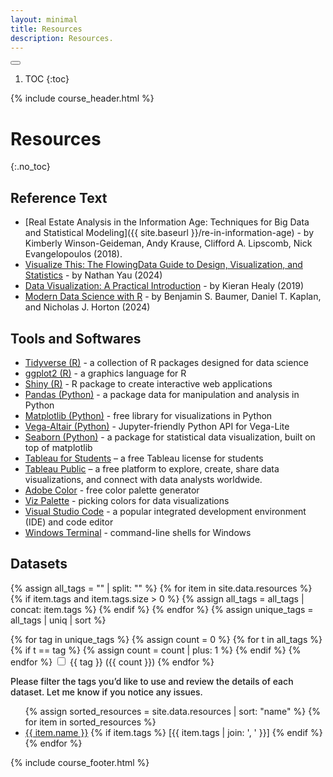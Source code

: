 ```yaml
---
layout: minimal
title: Resources
description: Resources.
---
```





<button id="toc-toggle"><i class="fa-solid fa-bars"></i></button>
1. TOC
{:toc}

{% include course_header.html %}
# Resources
{:.no_toc}

## Reference Text
- [Real Estate Analysis in the Information Age: Techniques for Big Data and Statistical Modeling]({{ site.baseurl }}/re-in-information-age) - by Kimberly Winson-Geideman, Andy Krause, Clifford A. Lipscomb, Nick Evangelopoulos (2018).
- [Visualize This: The FlowingData Guide to Design, Visualization, and Statistics](https://www.wiley.com/en-us/Visualize+This%3A+The+FlowingData+Guide+to+Design%2C+Visualization%2C+and+Statistics%2C+2nd+Edition-p-9781394214860) - by Nathan Yau (2024)
- [Data Visualization: A Practical Introduction](https://press.princeton.edu/books/hardcover/9780691181615/data-visualization?srsltid=AfmBOoogKnXuOrY1HeepuYDVq4UVDMgUn_wpWWyQpNY18sIJFCrxYY9p) - by Kieran Healy (2019)
- [Modern Data Science with R](https://mdsr-book.github.io/mdsr3e/) - by Benjamin S. Baumer, Daniel T. Kaplan, and Nicholas J. Horton (2024)


## Tools and Softwares

- [Tidyverse (R)](https://www.tidyverse.org) - a collection of R packages designed for data science
- [ggplot2 (R)](https://ggplot2.tidyverse.org) - a graphics language for R
- [Shiny (R)](https://shiny.posit.co) - R package to create interactive web applications 
- [Pandas (Python)](https://pandas.pydata.org) - a package data for manipulation and analysis in Python
- [Matplotlib (Python)](https://matplotlib.org) - free library for visualizations in Python
- [Vega-Altair (Python)](https://altair-viz.github.io) - Jupyter-friendly Python API for Vega-Lite
- [Seaborn (Python)](https://seaborn.pydata.org) - a package for statistical data visualization, built on top of matplotlib
- [Tableau for Students](https://www.tableau.com/academic/students) – a free Tableau license for students
- [Tableau Public](https://public.tableau.com/app/discover) – a free platform to explore, create, share data visualizations, and connect with data analysts worldwide.
- [Adobe Color](http://color.adobe.com/) - free color palette generator
- [Viz Palette](https://projects.susielu.com/viz-palette) - picking colors for data visualizations
- [Visual Studio Code](https://code.visualstudio.com/) - a popular integrated development environment (IDE) and code editor
- [Windows Terminal](https://learn.microsoft.com/en-us/windows/terminal/) - command-line shells for Windows

## Datasets



<div id="tag-filters">
  {% assign all_tags = "" | split: "" %}
  {% for item in site.data.resources %}
    {% if item.tags and item.tags.size > 0 %}
      {% assign all_tags = all_tags | concat: item.tags %}
    {% endif %}
  {% endfor %}
  {% assign unique_tags = all_tags | uniq | sort %}

  {% for tag in unique_tags %}
    {% assign count = 0 %}
    {% for t in all_tags %}
      {% if t == tag %}
        {% assign count = count | plus: 1 %}
      {% endif %}
    {% endfor %}
    <label>
      <input type="checkbox" value="{{ tag }}"> {{ tag }} ({{ count }})
    </label>
  {% endfor %}
</div>

<p><strong style="font-weight: 500;">Please filter the tags you’d like to use and review the details of each dataset. Let me know if you notice any issues.</strong></p>

<!-- Dataset list -->
<ul id="dataset-list">
  {% assign sorted_resources = site.data.resources | sort: "name" %}
  {% for item in sorted_resources %}
    <li class="dataset"
        data-tags='{{ item.tags | jsonify }}'>
      <a href="{{ item.link }}">{{ item.name }}</a>
      {% if item.tags %}
        <span class="tags">[{{ item.tags | join: ', ' }}]</span>
      {% endif %}
    </li>
  {% endfor %}
</ul>

<script>
    document.addEventListener('DOMContentLoaded', function () {
    const checkboxes = document.querySelectorAll('#tag-filters input[type="checkbox"]');
    const datasets = document.querySelectorAll('#dataset-list .dataset');

    function getTags(el) {
        try {
        return JSON.parse(el.getAttribute('data-tags') || '[]').map(t => t.toLowerCase());
        } catch (e) {
        return [];
        }
    }

    function update() {
        const active = Array.from(checkboxes)
        .filter(cb => cb.checked)
        .map(cb => cb.value.toLowerCase());

        datasets.forEach(ds => {
        const tags = getTags(ds);
        const show = active.every(a => tags.includes(a));
        ds.style.display = active.length === 0 || show ? '' : 'none';
        });
    }

    checkboxes.forEach(cb => cb.addEventListener('change', update));
    update();
    });
</script>


{% include course_footer.html %}
